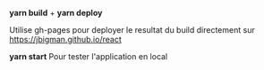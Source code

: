 **yarn build** + **yarn deploy**

Utilise gh-pages pour deployer le resultat du build directement sur https://jbigman.github.io/react

**yarn start** Pour tester l'application en local

